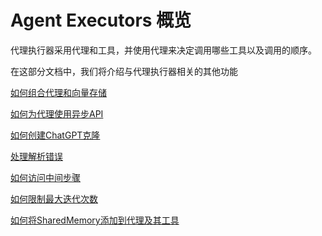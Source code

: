 # Agent Executors 概览

代理执行器采用代理和工具，并使用代理来决定调用哪些工具以及调用的顺序。

在这部分文档中，我们将介绍与代理执行器相关的其他功能

[如何组合代理和向量存储](../代理执行器/如何组合代理和向量存储.md)

[如何为代理使用异步API](../代理执行器/如何为代理使用异步API.md)

[如何创建ChatGPT克隆](../代理执行器/如何创建ChatGPT克隆.md)

[处理解析错误](../代理执行器/处理解析错误.md)

[如何访问中间步骤](../代理执行器/如何访问中间步骤.md)

[如何限制最大迭代次数](../代理执行器/如何限制最大迭代次数.md)

[如何将SharedMemory添加到代理及其工具](../代理执行器/如何将SharedMemory添加到代理及其工具.md)


